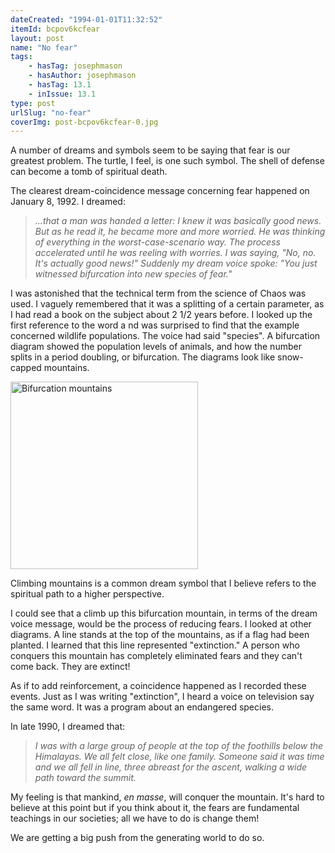 ```yaml
---
dateCreated: "1994-01-01T11:32:52"
itemId: bcpov6kcfear
layout: post
name: "No fear"
tags:
    - hasTag: josephmason
    - hasAuthor: josephmason
    - hasTag: 13.1
    - inIssue: 13.1
type: post
urlSlug: "no-fear"
coverImg: post-bcpov6kcfear-0.jpg
---
```


A number of dreams and symbols seem to be saying that fear is our greatest problem. The turtle, I feel, is one such symbol. The shell of defense can become a tomb of spiritual death.

The clearest dream-coincidence message concerning fear happened on January 8, 1992. I dreamed:

> _...that a man was handed a letter: I knew it was basically good news. But as he read it, he became more and more worried. He was thinking of everything in the worst-case-scenario way. The process accelerated until he was reeling with worries. I was saying, "No, no. It's actually good news!" Suddenly my dream voice spoke: "You just witnessed bifurcation into new species of fear."_

I was astonished that the technical term from the science of Chaos was used. I vaguely remembered that it was a splitting of a certain parameter, as I had read a book on the subject about 2 1/2 years before. I looked up the first reference to the word a nd was surprised to find that the example concerned wildlife populations. The voice had said "species". A bifurcation diagram showed the population levels of animals, and how the number splits in a period doubling, or bifurcation. The diagrams look like snow-capped mountains.

<img src="../images/post-bcpov6kcfear-0.jpg" width="300" height="auto" alt="Bifurcation mountains"/>

Climbing mountains is a common dream symbol that I believe refers to the spiritual path to a higher perspective.

I could see that a climb up this bifurcation mountain, in terms of the dream voice message, would be the process of reducing fears. I looked at other diagrams. A line stands at the top of the mountains, as if a flag had been planted. I learned that this line represented "extinction." A person who conquers this mountain has completely eliminated fears and they can't come back. They are extinct!

As if to add reinforcement, a coincidence happened as I recorded these events. Just as I was writing "extinction", I heard a voice on television say the same word. It was a program about an endangered species.

In late 1990, I dreamed that:

> _I was with a large group of people at the top of the foothills below the Himalayas. We all felt close, like one family. Someone said it was time and we all fell in line, three abreast for the ascent, walking a wide path toward the summit._

My feeling is that mankind, _en masse_, will conquer the mountain. It's hard to believe at this point but if you think about it, the fears are fundamental teachings in our societies; all we have to do is change them!

We are getting a big push from the generating world to do so.
